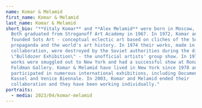 ```yaml
---
name: Komar & Melamid
first_name: Komar & Melamid
last_name: Komar & Melamid
short_bio: "**Vitaly Komar** and **Alex Melamid** were born in Moscow, USSR.
  Both graduated from Stroganoff Art Academy in 1967. In 1972, Komar and Melamid
  founded Sots Art - conceptual eclectic art based on cliches of the Soviet
  propaganda and the world's art history. In 1974 their works, made in
  collaboration, were destroyed by the Soviet authorities during the disbanded
  \"Bulldozer Exhibition\" - the unofficial artists' group show. In 1976 they
  works were smuggled out to New York and had a successful show at Ronald
  Feldman Gallery. Komar & Melamid have lived in New York since 1978 and
  participated in numerous international exhibitions, including Documenta,
  Kassel and Venice Biennale. In 2003, Komar and Melamid ended their
  collaboration and they have been working individually."
portraits:
  - media: 2023/04/komar-melamid
---
```

